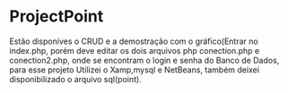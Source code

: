 # ProjectPoint

Estão disponíves o CRUD e a demostração com o gráfico(Entrar no index.php, porém deve editar os dois arquivos php
conection.php e conection2.php, onde se encontram o login e senha do Banco de Dados, para esse projeto
Utilizei o Xamp,mysql e NetBeans, também deixei disponibilizado o arquivo sql(point).

